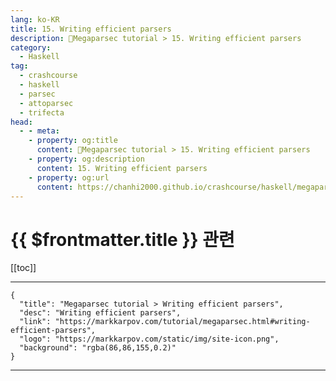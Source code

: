 ```yaml
---
lang: ko-KR
title: 15. Writing efficient parsers
description: 🐑Megaparsec tutorial > 15. Writing efficient parsers
category:
  - Haskell
tag: 
  - crashcourse
  - haskell
  - parsec
  - attoparsec
  - trifecta
head:
  - - meta:
    - property: og:title
      content: 🐑Megaparsec tutorial > 15. Writing efficient parsers
    - property: og:description
      content: 15. Writing efficient parsers
    - property: og:url
      content: https://chanhi2000.github.io/crashcourse/haskell/megaparsec/15.html
---
```


# {{ $frontmatter.title }} 관련

[[toc]]

---

```component VPCard
{
  "title": "Megaparsec tutorial > Writing efficient parsers",
  "desc": "Writing efficient parsers",
  "link": "https://markkarpov.com/tutorial/megaparsec.html#writing-efficient-parsers",
  "logo": "https://markkarpov.com/static/img/site-icon.png",
  "background": "rgba(86,86,155,0.2)"
}
```

---

<TagLinks />